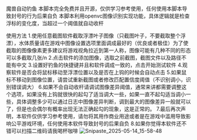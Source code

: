 魔兽自动钓鱼
本脚本完全免费并且开源，仅供学习参考使用，任何使用本脚本导致封号的行为后果自负
本脚本利用openvc图像识别实现功能，具体逻辑就是检查浮标的变化度，当超过一个阈值就自动收杆

使用方法
1.使用任意截图软件截取浮漂叶子图像（只截图叶子，不要截取整个浮漂），水体质量请在游戏中图像设置选项里面调成最好的（优良或者极佳）为了使截取的图像像素更多建议将游戏视角拉近到第一人称，图像可能有几种不同的形态可以多截取几张/n
2.点击软件的添加图像，选取之前截图，截图文件以及路径不能有中文
3.设置好钓鱼的快捷键并且和软件调成一致的，点击开始测试软件
4.观察软件是否会将鼠标移动至浮漂位置以及是否在上钩的时候会自动点击
5.如果鼠标不移动到图像位置，请尝试重新截图或者修改匹配置信度阈值（不识别调小，识别错误调大）
6.如果不会自动收杆请调试图像差异阈值，通常来讲都需要调整这个选项，如果没有上钩就很快的起勾了适当调大一些，如果一直不起勾适当调小一些，具体调整多少可以通过日志中图像差异判断，调到最大的图像差异一般就可以了，但是也会偶尔有概率出现无法正确起勾的现象，这是正常的。
7.最后再次声明，本软件仅供学习参考使用，请勿将其用作商业用途或者是在游戏中滥用导致影响公平游戏环境，任何使用本软件导致封号的后果自负
8.如果你觉得本软件还不错可以扫描二维码请我喝杯咖啡
![Snipaste_2025-05-14_15-58-48](https://github.com/user-attachments/assets/1085a494-4866-4702-9545-9015cbf8889f)
